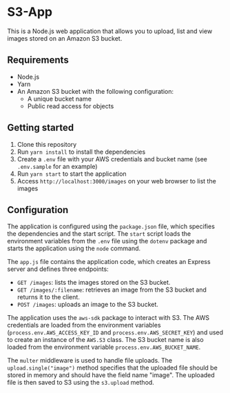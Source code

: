 # S3-App

This is a Node.js web application that allows you to upload, list and view images stored on an Amazon S3 bucket.

## Requirements

- Node.js
- Yarn
- An Amazon S3 bucket with the following configuration:
  - A unique bucket name
  - Public read access for objects

## Getting started

1. Clone this repository
2. Run `yarn install` to install the dependencies
3. Create a `.env` file with your AWS credentials and bucket name (see `.env.sample` for an example)
4. Run `yarn start` to start the application
5. Access `http://localhost:3000/images` on your web browser to list the images

## Configuration

The application is configured using the `package.json` file, which specifies the dependencies and the start script. The `start` script loads the environment variables from the `.env` file using the `dotenv` package and starts the application using the `node` command.

The `app.js` file contains the application code, which creates an Express server and defines three endpoints:

- `GET /images`: lists the images stored on the S3 bucket.
- `GET /images/:filename`: retrieves an image from the S3 bucket and returns it to the client.
- `POST /images`: uploads an image to the S3 bucket.

The application uses the `aws-sdk` package to interact with S3. The AWS credentials are loaded from the environment variables (`process.env.AWS_ACCESS_KEY_ID` and `process.env.AWS_SECRET_KEY`) and used to create an instance of the `AWS.S3` class. The S3 bucket name is also loaded from the environment variable `process.env.AWS_BUCKET_NAME`.

The `multer` middleware is used to handle file uploads. The `upload.single("image")` method specifies that the uploaded file should be stored in memory and should have the field name "image". The uploaded file is then saved to S3 using the `s3.upload` method.
